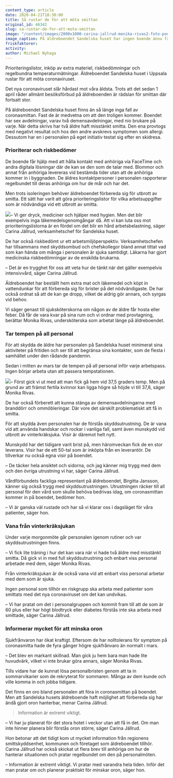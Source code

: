 ```yaml
---
content_type: article
date: 2020-04-21T18:30:00
title: Så rustar de för att möta smittan
original_id: 46342
slug: sa-rustar-de-for-att-mota-smittan
image: "/content/images/2000x1000-carina-jallrud-monika-rivas2-foto-pontus-lundahl.jpg"
image_caption: På äldreboendet Sandelska huset har ingen boende ännu fått covid-19. Under tiden förbereder de sig. Det har gjort oron hanterbar, menar verksamhetschefen Carina Jällrud, här med medarbetaren Monika Rivas.
friskfaktorer:
activity:
author: Michael Nyhaga
---
```


Prioriteringslistor, inköp av extra materiel, riskbedömningar och regelbundna temperaturmätningar. Äldreboendet Sandelska huset i Uppsala rustar för att möta coronaviruset.

Det nya coronaviruset slår hårdast mot våra äldsta. Trots att det sedan 1 april råder allmänt besöksförbud på äldreboenden är rädslan för smittan där fortsatt stor.

På äldreboendet Sandelska huset finns än så länge inga fall av coronasmittan. Fast de är medvetna om att den troligen kommer. Boendet har sex avdelningar, varav två demensavdelningar, med nio brukare på varje. När detta skrivs har två äldre haft misstänkt smitta. Den ena provtogs med negativt resultat och hos den andre avskrevs symptomen som allergi. Dessutom har en i personalen på eget initiativ testat sig efter en skidresa.

### Prioriterar och riskbedömer

De boende får hjälp med att hålla kontakt med anhöriga via FaceTime och andra digitala lösningar där de kan se den som de talar med. Blommor och annat från anhöriga levereras vid bestämda tider utan att de anhöriga kommer in i byggnaden. De äldres kontaktpersoner i personalen rapporterar regelbundet till deras anhöriga om hur de mår och har det.

Men trots isoleringen behöver äldreboendet förbereda sig för utbrott av smitta. Ett sätt har varit att göra prioriteringslistor för vilka arbetsuppgifter som är nödvändiga vid ett utbrott av smitta.

[![](https://www.suntarbetsliv.se/wp-content/uploads/2020/04/200x220-carina-jallrud-foto-pontus-lundahl.jpg)](https://www.suntarbetsliv.se/wp-content/uploads/2020/04/200x220-carina-jallrud-foto-pontus-lundahl.jpg)– Vi ger dryck, mediciner och hjälper med hygien. Men det blir exempelvis inga läkemedelsgenomgångar då. Att vi kan luta oss mot prioriteringslistorna är en fördel om det blir en hård arbetsbelastning, säger Carina Jällrud, verksamhetschef för Sandelska huset.

De har också riskbedömt ur ett arbetsmiljöperspektiv. Verksamhetschefen har tillsammans med skyddsombud och chefskollegor bland annat tittat vad som kan hända om många i personalen är sjuka samtidigt. Läkarna har gjort medicinska riskbedömningar av de enskilda brukarna.

– Det är en trygghet för oss att veta hur de tänkt när det gäller exempelvis intensivvård, säger Carina Jällrud.

Äldreboendet har beställt hem extra mat och läkemedel och köpt in vattendunkar för att förbereda sig för brister på det nödvändigaste. De har också ordnat så att de kan ge dropp, vilket de aldrig gör annars, och syrgas vid behov.

Vi säger genast till sjuksköterskorna om någon av de äldre får hosta eller feber. Då får de vara kvar på sina rum och vi ordnar med provtagning, berättar Monika Rivas, undersköterska som arbetat länge på äldreboendet.

### Tar tempen på all personal

För att skydda de äldre har personalen på Sandelska huset minimerat sina aktiviteter på fritiden och ser till att begränsa sina kontakter, som de flesta i samhället under den rådande pandemin.

Sedan i mitten av mars tar de tempen på all personal inför varje arbetspass. Ingen börjar arbeta utan att passera tempstationen.

[![](https://www.suntarbetsliv.se/wp-content/uploads/2020/04/200x220-monika-rivas-foto-pontus-lundahl.jpg)](https://www.suntarbetsliv.se/wp-content/uploads/2020/04/200x220-monika-rivas-foto-pontus-lundahl.jpg)– Först gick vi ut med att man fick gå hem vid 37,5 graders temp. Men på grund av att främst fertila kvinnor kan ligga högre så höjde vi till 37,8, säger Monika Rivas.

De har också förberett att kunna stänga av demensavdelningarna med branddörr och ommöbleringar. Där vore det särskilt problematiskt att få in smitta.

För att skydda även personalen har de förstås skyddsutrustning. De är vana vid att använda handskar och rockar i vanliga fall, samt även munskydd vid utbrott av vinterkräksjuka. Visir är däremot helt nytt.

Munskydd har det tidigare varit brist på, men häromveckan fick de en stor leverans. Visir har de ett 50-tal som är inköpta från en leverantör. De tillverkar nu också egna visir på boendet.

– De täcker hela ansiktet och sidorna, och jag känner mig trygg med dem och den övriga utrustning vi har, säger Carina Jällrud.

Vårdförbundets fackliga representant på äldreboendet, Birgitta Jansson, känner sig också trygg med skyddsutrustningen. Utrustningen räcker till all personal för den vård som skulle behöva bedrivas idag, om coronasmittan kommer in på boendet, bedömer hon.

– Vi är ganska väl rustade och har så vi klarar oss i dagsläget för våra patienter, säger hon.

### Vana från vinterkräksjukan

Under varje morgonmöte går personalen igenom rutiner och var skyddsutrustningen finns.

– Vi fick lite träning i hur det kan vara när vi hade två äldre med misstänkt smitta. Då gick vi in med full skyddsutrustning och enbart viss personal arbetade med dem, säger Monika Rivas.

Från vinterkräksjukan är de också vana vid att enbart viss personal arbetar med dem som är sjuka.

Ingen personal som tillhör en riskgrupp ska arbeta med patienter som smittats med det nya coronaviruset om det kan undvikas.

– Vi har pratat om det i personalgruppen och kommit fram till att de som är 60 plus eller har högt blodtryck eller diabetes förstås inte ska arbeta med smittade, säger Carina Jällrud.

### Informerar mycket för att minska oron

Sjukfrånvaron har ökat kraftigt. Eftersom de har nolltolerans för symptom på coronasmitta hade de fyra gånger högre sjukfrånvaro än normalt i mars.

– Det blev en markant skillnad. Man gick ju hem bara man hade lite huvudvärk, vilket vi inte brukar göra annars, säger Monika Rivas.

Tills vidare har de kunnat lösa personalbristen genom att ta in sommarvikarier som de rekryterat för sommaren. Många av dem kunde och ville komma in och jobba tidigare.

Det finns en oro bland personalen att föra in coronasmittan på boendet. Men att Sandelska husets äldreboende haft möjlighet att förbereda sig har ändå gjort oron hanterbar, menar Carina Jällrud.

> Information är extremt viktigt.

– Vi har ju planerat för det stora hotet i veckor utan att få in det. Om man inte hinner planera blir förstås oron större, säger Carina Jällrud.

Hon betonar att det tidigt kom ut mycket information från regionens smittskyddsenhet, kommunen och företaget som äldreboendet tillhör. Carina Jällrud har också skickat ut flera brev till anhöriga om hur de hanterar situationen och pratar regelbundet om den på personalmöten.

– Information är extremt viktigt. Vi pratar med varandra hela tiden. Inför det man pratar om och planerar praktiskt för minskar oron, säger hon.
